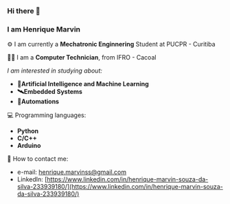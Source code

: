 ### Hi there 👋
### I am Henrique Marvin

⚙ I am currently a **Mechatronic Enginnering** Student at PUCPR - Curitiba

👨‍💻 I am a **Computer Technician**, from IFRO - Cacoal

_I am interested in studying about:_ 
  * **👾Artificial Intelligence and Machine Learning** 
  * **🛰Embedded Systems** 
  * **🤖Automations**

💻 Programming languages:
  * **Python**
  * **C/C++**
  * **Arduino**

📧 How to contact me:
* e-mail: [henrique.marvinss@gmail.com](henrique.marvinss@gmail.com)
* LinkedIn: [https://www.linkedin.com/in/henrique-marvin-souza-da-silva-233939180/](https://www.linkedin.com/in/henrique-marvin-souza-da-silva-233939180/)


